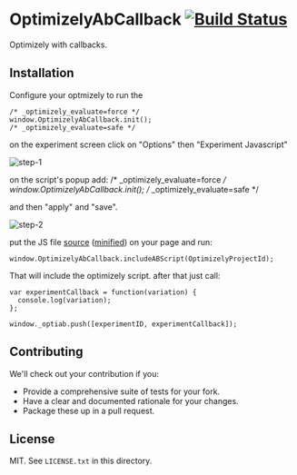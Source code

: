 # OptimizelyAbCallback [![Build Status](https://travis-ci.org/guilhermef/optimizely-ab-callback.svg?branch=master)](https://travis-ci.org/guilhermef/optimizely-ab-callback)

Optimizely with callbacks.

## Installation

Configure your optmizely to run the

    /* _optimizely_evaluate=force */
    window.OptimizelyAbCallback.init();
    /* _optimizely_evaluate=safe */

on the experiment screen click on "Options" then "Experiment Javascript"

![step-1](/../master/docs/step-1.png?raw=true "step-1")

on the script's popup add:
    /* _optimizely_evaluate=force */
    window.OptimizelyAbCallback.init();
    /* _optimizely_evaluate=safe */

and then "apply" and "save".

![step-2](/../master/docs/step-2.png?raw=true "step-2")

put the JS file [source](../master/dist/OptimizelyAbCallback.js) ([minified](../master/dist/OptimizelyAbCallback.min.js)) on your page and run:

    window.OptimizelyAbCallback.includeABScript(OptimizelyProjectId);

That will include the optimizely script.
after that just call:

    var experimentCallback = function(variation) {
      console.log(variation);
    };

    window._optiab.push([experimentID, experimentCallback]);


## Contributing

We'll check out your contribution if you:

* Provide a comprehensive suite of tests for your fork.
* Have a clear and documented rationale for your changes.
* Package these up in a pull request.

## License

MIT. See `LICENSE.txt` in this directory.
